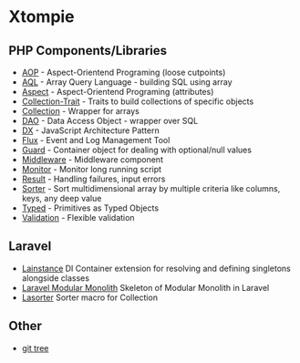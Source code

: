 # Xtompie

## PHP Components/Libraries

- [AOP](https://github.com/xtompie/aop) - Aspect-Orientend Programing  (loose cutpoints)
- [AQL](https://github.com/xtompie/aql) - Array Query Language - building SQL using array
- [Aspect](https://github.com/xtompie/aspect) - Aspect-Orientend Programing (attributes)
- [Collection-Trait](https://github.com/xtompie/collection-trait) - Traits to build collections of specific objects
- [Collection](https://github.com/xtompie/collection) - Wrapper for arrays
- [DAO](https://github.com/xtompie/dao) - Data Access Object - wrapper over SQL
- [DX](https://github.com/xtompie/dx) - JavaScript Architecture Pattern
- [Flux](https://github.com/xtompie/flux) - Event and Log Management Tool
- [Guard](https://github.com/xtompie/guard) - Container object for dealing with optional/null values
- [Middleware](https://github.com/xtompie/middleware) - Middleware component
- [Monitor](https://github.com/xtompie/monitor) - Monitor long running script
- [Result](https://github.com/xtompie/result) - Handling failures, input errors
- [Sorter](https://github.com/xtompie/sorter) - Sort multidimensional array by multiple criteria like columns, keys, any deep value
- [Typed](https://github.com/xtompie/typed) - Primitives as Typed Objects
- [Validation](https://github.com/xtompie/validation) - Flexible validation

## Laravel

- [Lainstance](https://github.com/xtompie/lainstance) DI Container extension for resolving and defining singletons alongside classes
- [Laravel Modular Monolith](https://github.com/xtompie/laravel-modular-monolith) Skeleton of Modular Monolith in Laravel
- [Lasorter](https://github.com/xtompie/lasorter) Sorter macro for Collection

## Other

- [git tree](https://gist.github.com/xtompie/6040a2a3fb1202d0f882f0cff85da1ec)
